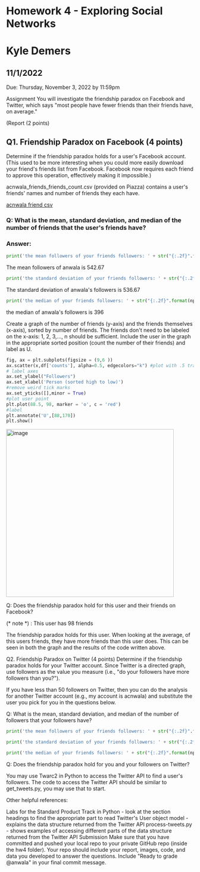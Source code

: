 # Homework 4 - Exploring Social Networks
# Kyle Demers
## 11/1/2022
Due: Thursday, November 3, 2022 by 11:59pm

Assignment
You will investigate the friendship paradox on Facebook and Twitter, which says "most people have fewer friends than their friends have, on average."

(Report (2 points)

## Q1. Friendship Paradox on Facebook (4 points)
Determine if the friendship paradox holds for a user's Facebook account. (This used to be more interesting when you could more easily download your friend's friends list from Facebook. Facebook now requires each friend to approve this operation, effectively making it impossible.)

acnwala_friends_friends_count.csv (provided on Piazza) contains a user's friends' names and number of friends they each have.

[acnwala friend csv](https://github.com/Kyle-Demers08/Data440/blob/main/HW4/acnwala_friends_friends_count.csv)

### Q: What is the mean, standard deviation, and median of the number of friends that the user's friends have?

### Answer:

```python
print('the mean followers of your friends followers: ' + str("{:.2f}".format(np.mean(df['counts']))))
```

The mean followers of anwala is 542.67

```python
print('the standard deviation of your friends followers: ' + str("{:.2f}".format(np.std(df['counts']))))
```
The standard deviation of anwala's followers is 536.67


```python
print('the median of your friends followers: ' + str("{:.2f}".format(np.median(df['counts']))))``` 
```

the median of anwala's followers is 396

Create a graph of the number of friends (y-axis) and the friends themselves (x-axis), sorted by number of friends. The friends don't need to be labeled on the x-axis: 1, 2, 3,..., n should be sufficient. Include the user in the graph in the appropriate sorted position (count the number of their friends) and label as U.

```python
fig, ax = plt.subplots(figsize = (9,6 ))
ax.scatter(x,df['counts'], alpha=0.5, edgecolors="k") #plot with .5 transparency
# label axes
ax.set_ylabel("Followers")
ax.set_xlabel('Person (sorted high to low)')
#remove weird tick marks
ax.set_yticks([],minor = True)
#plot user point
plt.plot(88.5, 98, marker = 'o', c = 'red')
#label 
plt.annotate('U',[88,170])
plt.show()
```
<img width="450" alt="image" src="https://user-images.githubusercontent.com/112887807/199545161-5b7d26bc-88c7-47c4-8a0e-40570b06bf9d.png">

Q: Does the friendship paradox hold for this user and their friends on Facebook?

(* note *) : This user has 98 friends

The friendship paradox holds for this user. When looking at the average, of this users friends, they have more friends than this user does. This can be seen in both the graph and the results of the code written above.

Q2. Friendship Paradox on Twitter (4 points)
Determine if the friendship paradox holds for your Twitter account. Since Twitter is a directed graph, use followers as the value you measure (i.e., "do your followers have more followers than you?").

If you have less than 50 followers on Twitter, then you can do the analysis for another Twitter account (e.g., my account is acnwala) and substitute the user you pick for you in the questions below.

Q: What is the mean, standard deviation, and median of the number of followers that your followers have?

```python
print('the mean followers of your friends followers: ' + str("{:.2f}".format(np.mean(follower_counts))))
```

```python
print('the standard deviation of your friends followers: ' + str("{:.2f}".format(np.std(follower_counts))))
```

```python
print('the median of your friends followers: ' + str("{:.2f}".format(np.median(follower_counts))))
```

Q: Does the friendship paradox hold for you and your followers on Twitter?

You may use Twarc2 in Python to access the Twitter API to find a user's followers. The code to access the Twitter API should be similar to get_tweets.py, you may use that to start.

Other helpful references:

Labs for the Standard Product Track in Python - look at the section headings to find the appropriate part to read
Twitter's User object model - explains the data structure returned from the Twitter API
process-tweets.py - shows examples of accessing different parts of the data structure returned from the Twitter API
Submission
Make sure that you have committed and pushed your local repo to your private GitHub repo (inside the hw4 folder). Your repo should include your report, images, code, and data you developed to answer the questions. Include "Ready to grade @anwala" in your final commit message.
